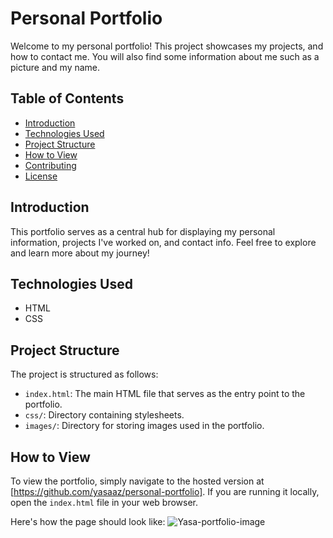 # Personal Portfolio

Welcome to my personal portfolio! This project showcases my projects, and how to contact me. You will also find some information about me such as a picture and my name.

## Table of Contents
- [Introduction](#introduction)
- [Technologies Used](#technologies-used)
- [Project Structure](#project-structure)
- [How to View](#how-to-view)
- [Contributing](#contributing)
- [License](#license)

## Introduction
This portfolio serves as a central hub for displaying my personal information, projects I've worked on, and contact info. Feel free to explore and learn more about my journey!

## Technologies Used
- HTML
- CSS

## Project Structure
The project is structured as follows:
- `index.html`: The main HTML file that serves as the entry point to the portfolio.
- `css/`: Directory containing stylesheets.
- `images/`: Directory for storing images used in the portfolio.

## How to View
To view the portfolio, simply navigate to the hosted version at [https://github.com/yasaaz/personal-portfolio]. If you are running it locally, open the `index.html` file in your web browser.

Here's how the page should look like: 
![Yasa-portfolio-image](https://github.com/yasaaz/personal-portfolio/assets/148010250/a1811f7e-c588-46d9-aae7-f1d9daafedbf)

